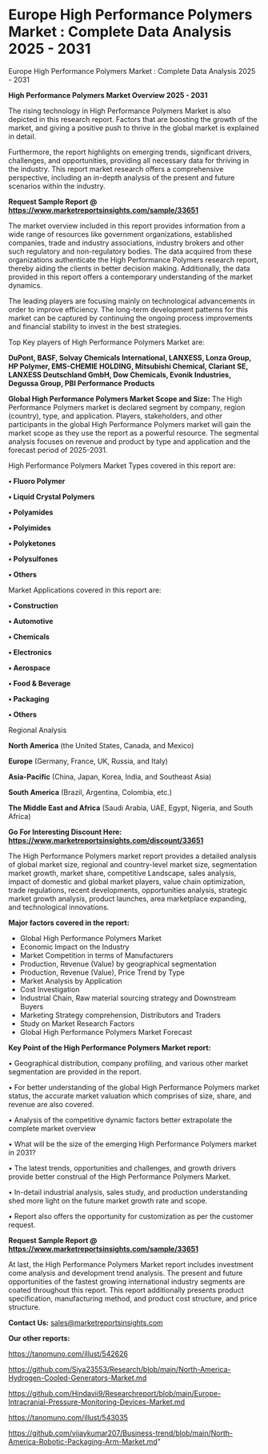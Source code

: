 # Europe High Performance Polymers Market : Complete Data Analysis 2025 - 2031
Europe High Performance Polymers Market : Complete Data Analysis 2025 - 2031

<Strong> High Performance Polymers Market Overview 2025 - 2031</strong>

The rising technology in High Performance Polymers Market is also depicted in this research report. Factors that are boosting the growth of the market, and giving a positive push to thrive in the global market is explained in detail.

Furthermore, the report highlights on emerging trends, significant drivers, challenges, and opportunities, providing all necessary data for thriving in the industry. This report market research offers a comprehensive perspective, including an in-depth analysis of the present and future scenarios within the industry.

<strong>Request Sample Report @ <a href=https://www.marketreportsinsights.com/sample/33651>https://www.marketreportsinsights.com/sample/33651</a></strong>

The market overview included in this report provides information from a wide range of resources like government organizations, established companies, trade and industry associations, industry brokers and other such regulatory and non-regulatory bodies. The data acquired from these organizations authenticate the High Performance Polymers research report, thereby aiding the clients in better decision making. Additionally, the data provided in this report offers a contemporary understanding of the market dynamics.

The leading players are focusing mainly on technological advancements in order to improve efficiency. The long-term development patterns for this market can be captured by continuing the ongoing process improvements and financial stability to invest in the best strategies.

Top Key players of High Performance Polymers Market are:

<strong>DuPont, BASF, Solvay Chemicals International, LANXESS, Lonza Group, HP Polymer, EMS-CHEMIE HOLDING, Mitsubishi Chemical, Clariant SE, LANXESS Deutschland GmbH, Dow Chemicals, Evonik Industries, Degussa Group, PBI Performance Products</strong>

<strong><b>Global High Performance Polymers Market Scope and Size:</b></strong>
The High Performance Polymers market is declared segment by company, region (country), type, and application. Players, stakeholders, and other participants in the global High Performance Polymers market will gain the market scope as they use the report as a powerful resource. The segmental analysis focuses on revenue and product by type and application and the forecast period of 2025-2031.

High Performance Polymers Market Types covered in this report are:

<strong>•  Fluoro Polymer

•  Liquid Crystal Polymers

•  Polyamides

•  Polyimides

•  Polyketones

•  Polysulfones

•  Others</strong>

Market Applications covered in this report are:

<strong>•  Construction

•  Automotive

•  Chemicals

•  Electronics

•  Aerospace

•  Food & Beverage

•  Packaging

•  Others</strong> 

Regional Analysis

<strong>North America</strong> (the United States, Canada, and Mexico)

<strong>Europe</strong> (Germany, France, UK, Russia, and Italy)

<strong>Asia-Pacific</strong> (China, Japan, Korea, India, and Southeast Asia)

<strong>South America</strong> (Brazil, Argentina, Colombia, etc.)

<strong>The Middle East and Africa</strong> (Saudi Arabia, UAE, Egypt, Nigeria, and South Africa)

<strong>Go For Interesting Discount Here: <a href=https://www.marketreportsinsights.com/discount/33651>https://www.marketreportsinsights.com/discount/33651</a></strong>

The High Performance Polymers market report provides a detailed analysis of global market size, regional and country-level market size, segmentation market growth, market share, competitive Landscape, sales analysis, impact of domestic and global market players, value chain optimization, trade regulations, recent developments, opportunities analysis, strategic market growth analysis, product launches, area marketplace expanding, and technological innovations.

<strong><b>Major factors covered in the report:</b></strong>
<ul>
  <li>Global High Performance Polymers Market </li>
  <li>Economic Impact on the Industry</li>
  <li>Market Competition in terms of Manufacturers</li>
  <li>Production, Revenue (Value) by geographical segmentation</li>
  <li>Production, Revenue (Value), Price Trend by Type</li>
  <li>Market Analysis by Application</li>
  <li>Cost Investigation</li>
  <li>Industrial Chain, Raw material sourcing strategy and Downstream Buyers</li>
  <li>Marketing Strategy comprehension, Distributors and Traders</li>
  <li>Study on Market Research Factors</li>
  <li>Global High Performance Polymers Market Forecast</li>
</ul>

<strong><b>Key Point of the High Performance Polymers Market report:</b></strong>

• Geographical distribution, company profiling, and various other market segmentation are provided in the report.

• For better understanding of the global High Performance Polymers market status, the accurate market valuation which comprises of size, share, and revenue are also covered.

• Analysis of the competitive dynamic factors better extrapolate the complete market overview

• What will be the size of the emerging High Performance Polymers market in 2031?

• The latest trends, opportunities and challenges, and growth drivers provide better construal of the High Performance Polymers Market.

• In-detail industrial analysis, sales study, and production understanding shed more light on the future market growth rate and scope.

• Report also offers the opportunity for customization as per the customer request.

<strong>Request Sample Report @ <a href=https://www.marketreportsinsights.com/sample/33651>https://www.marketreportsinsights.com/sample/33651</a></strong>

At last, the High Performance Polymers Market report includes investment come analysis and development trend analysis. The present and future opportunities of the fastest growing international industry segments are coated throughout this report. This report additionally presents product specification, manufacturing method, and product cost structure, and price structure.

<strong>Contact Us:</strong>
sales@marketreportsinsights.com

<strong>Our other reports:</strong>

<a href=https://tanomuno.com/illust/542626>https://tanomuno.com/illust/542626</a>

<a href=https://github.com/Siya23553/Research/blob/main/North-America-Hydrogen-Cooled-Generators-Market.md>https://github.com/Siya23553/Research/blob/main/North-America-Hydrogen-Cooled-Generators-Market.md</a>

<a href=https://github.com/Hindavii9/Researchreport/blob/main/Europe-Intracranial-Pressure-Monitoring-Devices-Market.md>https://github.com/Hindavii9/Researchreport/blob/main/Europe-Intracranial-Pressure-Monitoring-Devices-Market.md</a>

<a href=https://tanomuno.com/illust/543035>https://tanomuno.com/illust/543035</a>

<a href=https://github.com/vijaykumar207/Business-trend/blob/main/North-America-Robotic-Packaging-Arm-Market.md>https://github.com/vijaykumar207/Business-trend/blob/main/North-America-Robotic-Packaging-Arm-Market.md</a>"
